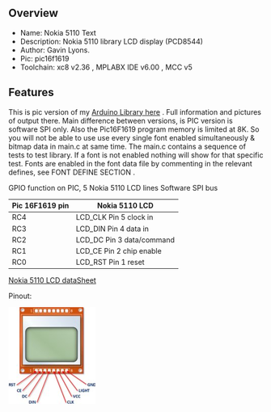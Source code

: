   
Overview
--------------------------------------------
* Name: Nokia 5110 Text
* Description: Nokia 5110 library LCD display (PCD8544) 
* Author: Gavin Lyons.
* Pic:  pic16f1619 
* Toolchain: xc8 v2.36 , MPLABX IDE v6.00 , MCC v5

Features
----------------------

This is pic version of my [Arduino Library here](https://github.com/gavinlyonsrepo/NOKIA5110_TEXT)
. Full information and pictures of output there. 
Main difference between versions, is PIC version is software SPI only.
Also the Pic16F1619  program memory is limited at 8K.
So you will not be able to use use every single font enabled simultaneously & bitmap data in main.c at same time. The main.c contains a sequence of tests to 
test library. If a font is not enabled nothing will show for that specific test.
Fonts are enabled in the font data file by commenting in the relevant defines,
see FONT DEFINE SECTION  .

GPIO function on PIC, 5 Nokia 5110 LCD lines Software SPI bus

| Pic 16F1619 pin  | Nokia 5110 LCD |
| ------ | ------ |
| RC4 | LCD_CLK Pin 5 clock in |
| RC3 | LCD_DIN Pin 4 data in |
| RC2 | LCD_DC Pin 3 data/command|
| RC1 | LCD_CE Pin 2 chip enable |
| RC0 | LCD_RST Pin 1 reset|


[Nokia 5110 LCD dataSheet ](https://www.sparkfun.com/datasheets/LCD/Monochrome/Nokia5110.pdf)

Pinout:

![PICTURE](https://github.com/gavinlyonsrepo/pic_16F1619_projects/blob/master/images/NOKIA2.jpg)
